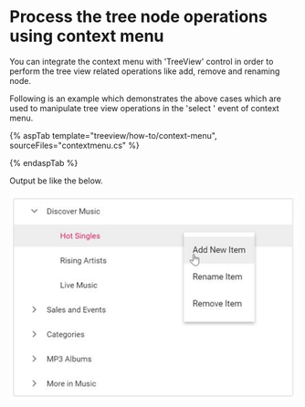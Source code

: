 # Process the tree node operations using context menu

You can integrate the context menu with 'TreeView' control in order to perform the tree view related operations like add, remove and renaming node.

Following is an example which demonstrates the above cases which are used to manipulate tree view operations in the 'select ' event of context menu.

{% aspTab template="treeview/how-to/context-menu", sourceFiles="contextmenu.cs" %}

{% endaspTab %}

Output be like the below.

![TreeView Sample](../image/contextmenu.PNG)